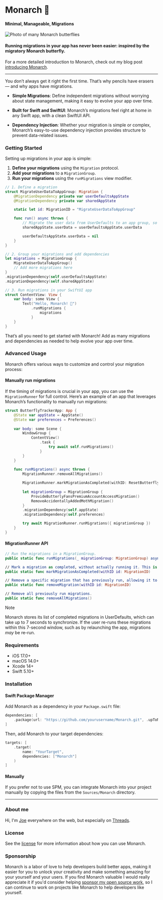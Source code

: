 # Monarch 🦋

#### Minimal, Manageable, Migrations

![Photo of many Monarch butterflies](Images/monarch.jpg)

#### Running migrations in your app has never been easier: inspired by the migratory Monarch butterfly.

For a more detailed introduction to Monarch, check out my blog post [introducing Monarch](https://build.ms/2024/10/23/minimal-manageable-migrations-with-monarch).

---

You don’t always get it right the first time. That’s why pencils have erasers — and why apps have migrations.

- **Simple Migrations**: Define independent migrations without worrying about state management, making it easy to evolve your app over time.

- **Built for Swift and SwiftUI**: Monarch’s migrations feel right at home in any Swift app, with a clean SwiftUI API.

- **Dependency Injection**: Whether your migration is simple or complex, Monarch’s easy-to-use dependency injection provides structure to prevent data-related issues.

### Getting Started

Setting up migrations in your app is simple:

1. **Define your migrations** using the `Migration` protocol.
2. **Add your migrations** to a `MigrationGroup`.
3. **Run your migrations** using the `runMigrations` view modifier.

```swift
// 1. Define a migration
struct MigrateUserDataToAppGroup: Migration {
    @MigrationDependency private var userDefaultsAppState
    @MigrationDependency private var sharedAppState

    static let id: MigrationID = "MigrateUserDataToAppGroup"

    func run() async throws {
        // Migrate the user data from UserDefaults to an app group, so you can share data across targets
        sharedAppState.userData = userDefaultsAppState.userData

        userDefaultsAppState.userData = nil
    }
}
```

```swift
// 2. Group your migrations and add dependencies
let migrations = MigrationGroup {
    MigrateUserDataToAppGroup()
    // Add more migrations here
}
.migrationDependency(self.userDefaultsAppState)
.migrationDependency(self.sharedAppState)
```

```swift
// 3. Run migrations in your SwiftUI app
struct ContentView: View {
    var body: some View {
        Text("Hello, Monarch! 🦋")
            .runMigrations {
                migrations
            }
    }
}
```

That’s all you need to get started with Monarch! Add as many migrations and dependencies as needed to help evolve your app over time.

### Advanced Usage

Monarch offers various ways to customize and control your migration process:

#### Manually run migrations

If the timing of migrations is crucial in your app, you can use the `MigrationRunner` for full control. Here’s an example of an app that leverages Monarch’s functionality to manually run migrations:

```swift
struct ButterflyTrackerApp: App {
    @State var appState = AppState()
    @State var preferences = Preferences()
    
    var body: some Scene {
        WindowGroup {
            ContentView()
                .task { 
                    try await self.runMigrations()
                }
        }
    }
    
    func runMigrations() async throws {
        MigrationRunner.removeAllMigrations()

        MigrationRunner.markMigrationAsCompleted(withID: ResetButterflyListMigration.id)
        
        let migrationGroup = MigrationGroup {
            ProvideButterlyFansPremiumAccountAccessMigration()
            RemoveAccidentallyAddedMothMigration()
        }
        .migrationDependency(self.appState)
        .migrationDependency(self.preferences)

        try await MigrationRunner.runMigrations({ migrationGroup })
    }
}
```

#### MigrationRunner API

```swift
// Run the migrations in a MigrationGroup.
public static func runMigrations(_ migrationGroup: MigrationGroup) async throws

// Mark a migration as completed, without actually running it. This is useful when transitioning to Monarch from another migration system.
public static func markMigrationAsCompleted(withID id: MigrationID)

// Remove a specific migration that has previously run, allowing it to be re-run.
public static func removeMigration(withID id: MigrationID)

// Remove all previously run migrations.
public static func removeAllMigrations()
```

> [!NOTE]
> Monarch stores its list of completed migrations in UserDefaults, which can take up to 7 seconds to synchronize. If the user re-runs these migrations within this 7-second window, such as by relaunching the app, migrations *may* be re-run.


### Requirements

- iOS 17.0+
- macOS 14.0+
- Xcode 14+
- Swift 5.10+

### Installation

#### Swift Package Manager

Add Monarch as a dependency in your `Package.swift` file:

```swift
dependencies: [
    .package(url: "https://github.com/yourusername/Monarch.git", .upToNextMajor(from: "1.0.0"))
]
```

Then, add Monarch to your target dependencies:

```swift
targets: [
    .target(
        name: "YourTarget",
        dependencies: ["Monarch"]
    )
]
```

#### Manually

If you prefer not to use SPM, you can integrate Monarch into your project manually by copying the files from the `Sources/Monarch` directory.

---

### About me

Hi, I'm [Joe](http://fabisevi.ch) everywhere on the web, but especially on [Threads](https://threads.net/@mergesort).

### License

See the [license](LICENSE) for more information about how you can use Monarch.

### Sponsorship

Monarch is a labor of love to help developers build better apps, making it easier for you to unlock your creativity and make something amazing for your yourself and your users. If you find Monarch valuable I would really appreciate it if you'd consider helping [sponsor my open source work](https://github.com/sponsors/mergesort), so I can continue to work on projects like Monarch to help developers like yourself.

